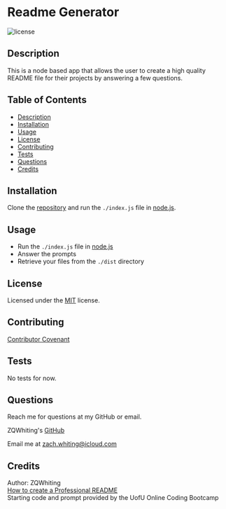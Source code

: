 # Readme Generator
![license](https://img.shields.io/badge/License-MIT-blue)

<a name='description'></a>
## Description
This is a node based app that allows the user to create a high quality README file for their projects by answering a few questions.

## Table of Contents
* [Description](#Description)
* [Installation](#Installation)
* [Usage](#Usage)
* [License](#License)
* [Contributing](#Contributing)
* [Tests](#Tests)
* [Questions](#Questions)
* [Credits](#Credits)

<a name='installation'></a>
## Installation
Clone the [repository](https://github.com/ZQWhiting/readme-generator/) and run the `./index.js` file in [node.js](https://nodejs.org).

<a name='usage'></a>
## Usage
* Run the `./index.js` file in [node.js](https://nodejs.org)
* Answer the prompts
* Retrieve your files from the `./dist` directory

<a name='license'></a>
## License
Licensed under the [MIT](./LICENSE.txt) license.

<a name='contributing'></a>
## Contributing
[Contributor Covenant](./contributor-covenant.txt)

<a name='tests'></a>
## Tests
No tests for now.

<a name='questions'></a>
## Questions
Reach me for questions at my GitHub or email.

ZQWhiting's [GitHub](https://github.com/ZQWhiting)

Email me at <zach.whiting@icloud.com>

<a name ='credits'></a>
## Credits
Author: ZQWhiting\
[How to create a Professional README](./readme-guide.md)\
Starting code and prompt provided by the UofU Online Coding Bootcamp
